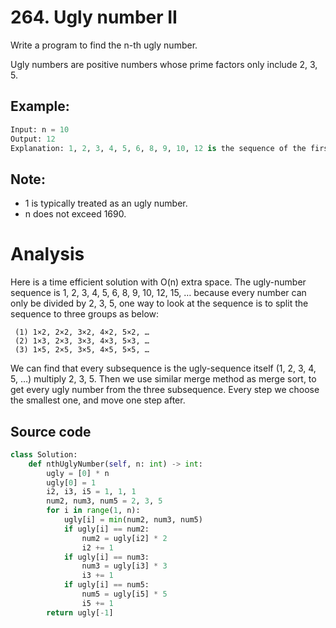 # 264. Ugly number II
Write a program to find the n-th ugly number.

Ugly numbers are positive numbers whose prime factors only include 2, 3, 5. 

## Example:

``` Python
Input: n = 10
Output: 12
Explanation: 1, 2, 3, 4, 5, 6, 8, 9, 10, 12 is the sequence of the first 10 ugly numbers.
```
## Note:  

* 1 is typically treated as an ugly number.
* n does not exceed 1690.

# Analysis

Here is a time efficient solution with O(n) extra space. The ugly-number sequence is 1, 2, 3, 4, 5, 6, 8, 9, 10, 12, 15, …
because every number can only be divided by 2, 3, 5, one way to look at the sequence is to split the sequence to three groups as below:

     (1) 1×2, 2×2, 3×2, 4×2, 5×2, …
     (2) 1×3, 2×3, 3×3, 4×3, 5×3, …
     (3) 1×5, 2×5, 3×5, 4×5, 5×5, …

We can find that every subsequence is the ugly-sequence itself (1, 2, 3, 4, 5, …) multiply 2, 3, 5. Then we use similar merge method as merge sort, to get every ugly number from the three subsequence. Every step we choose the smallest one, and move one step after.

## Source code
```python
class Solution:
    def nthUglyNumber(self, n: int) -> int:
        ugly = [0] * n
        ugly[0] = 1
        i2, i3, i5 = 1, 1, 1
        num2, num3, num5 = 2, 3, 5
        for i in range(1, n):
            ugly[i] = min(num2, num3, num5)
            if ugly[i] == num2:
                num2 = ugly[i2] * 2
                i2 += 1
            if ugly[i] == num3:
                num3 = ugly[i3] * 3
                i3 += 1
            if ugly[i] == num5:
                num5 = ugly[i5] * 5
                i5 += 1
        return ugly[-1]
```